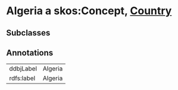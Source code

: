 # Algeria a skos:Concept, [Country](/0.1/Country)

## Subclasses

## Annotations

|||
|-----|-----|
|ddbjLabel|Algeria|
|rdfs:label|Algeria|

